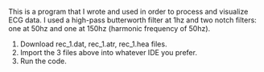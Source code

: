 This is a program that I wrote and used in order to process and visualize ECG data. I used a high-pass butterworth filter at 1hz and two notch filters: one at 50hz and one at 150hz (harmonic frequency of 50hz).
1. Download rec_1.dat, rec_1.atr, rec_1.hea files.
2. Import the 3 files above into whatever IDE you prefer.
3. Run the code.
